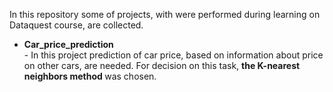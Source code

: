 In this repository some of projects, with were performed during learning on Dataquest course, are collected.   

<ul>
  <li><b>Car_price_prediction</b></li> - In this project prediction of car price, based on information about price on other cars, are needed. For decision on this task, <b> the K-nearest neighbors method </b> was chosen. 
</ul>
